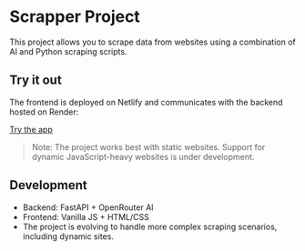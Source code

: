 # Scrapper Project

This project allows you to scrape data from websites using a combination of AI and Python scraping scripts.

## Try it out

The frontend is deployed on Netlify and communicates with the backend hosted on Render:

[Try the app]([https://julscrapper.netlify.app/])

> Note: The project works best with static websites. Support for dynamic JavaScript-heavy websites is under development.

## Development

- Backend: FastAPI + OpenRouter AI
- Frontend: Vanilla JS + HTML/CSS
- The project is evolving to handle more complex scraping scenarios, including dynamic sites.
